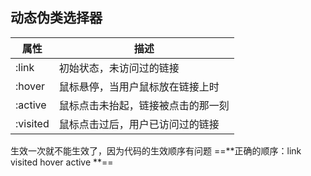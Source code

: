 ## 动态伪类选择器
| 属性     | 描述                   |
| -------- | ---------------------- |
| :link    | 初始状态，未访问过的链接   |
| :hover   | 鼠标悬停，当用户鼠标放在链接上时 |
| :active  | 鼠标点击未抬起，链接被点击的那一刻     |
| :visited | 鼠标点击过后，用户已访问过的链接     |
 
生效一次就不能生效了，因为代码的生效顺序有问题
==**正确的顺序：link  visited  hover active **==